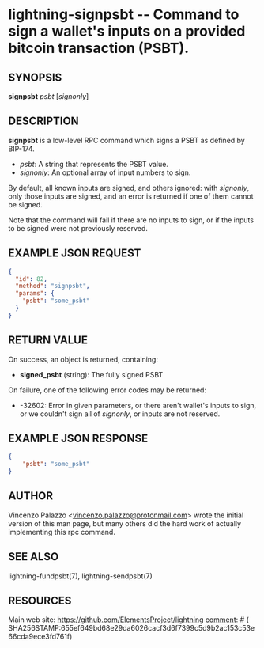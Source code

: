 lightning-signpsbt -- Command to sign a wallet's inputs on a provided bitcoin transaction (PSBT).
=================================================================================================

SYNOPSIS
--------

**signpsbt** *psbt* [*signonly*]

DESCRIPTION
-----------

**signpsbt** is a low-level RPC command which signs a PSBT as defined by
BIP-174.

- *psbt*: A string that represents the PSBT value.
- *signonly*: An optional array of input numbers to sign.

By default, all known inputs are signed, and others ignored: with
*signonly*, only those inputs are signed, and an error is returned if
one of them cannot be signed.

Note that the command will fail if there are no inputs to sign, or
if the inputs to be signed were not previously reserved.


EXAMPLE JSON REQUEST
--------------------
```json
{
  "id": 82,
  "method": "signpsbt",
  "params": {
    "psbt": "some_psbt"
  }
}
```

RETURN VALUE
------------

[comment]: # (GENERATE-FROM-SCHEMA-START)
On success, an object is returned, containing:

- **signed\_psbt** (string): The fully signed PSBT

[comment]: # (GENERATE-FROM-SCHEMA-END)

On failure, one of the following error codes may be returned:

- -32602: Error in given parameters, or there aren't wallet's inputs to sign, or we couldn't sign all of *signonly*, or inputs are not reserved.

EXAMPLE JSON RESPONSE
---------------------

```json
{
    "psbt": "some_psbt"
}
```

AUTHOR
------

Vincenzo Palazzo <<vincenzo.palazzo@protonmail.com>> wrote the initial version of this man page, but many others did the hard work of actually implementing this rpc command.

SEE ALSO
--------

lightning-fundpsbt(7), lightning-sendpsbt(7)

RESOURCES
---------

Main web site: <https://github.com/ElementsProject/lightning>
[comment]: # ( SHA256STAMP:655ef649bd68e29da6026cacf3d6f7399c5d9b2ac153c53e66cda9ece3fd761f)
